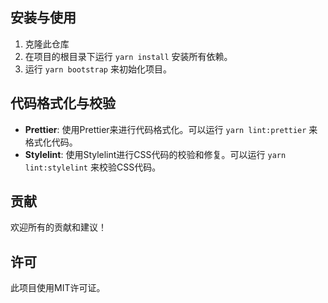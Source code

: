 
## 安装与使用

1. 克隆此仓库
2. 在项目的根目录下运行 `yarn install` 安装所有依赖。
3. 运行 `yarn bootstrap` 来初始化项目。

## 代码格式化与校验

- **Prettier**: 使用Prettier来进行代码格式化。可以运行 `yarn lint:prettier` 来格式化代码。
- **Stylelint**: 使用Stylelint进行CSS代码的校验和修复。可以运行 `yarn lint:stylelint` 来校验CSS代码。

## 贡献

欢迎所有的贡献和建议！

## 许可

此项目使用MIT许可证。
